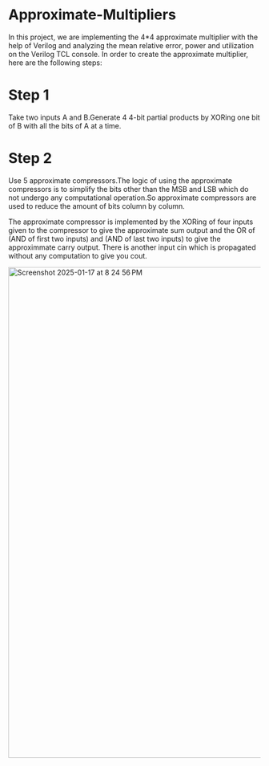 # Approximate-Multipliers
In this project, we are implementing the 4*4 approximate multiplier with the help of Verilog and analyzing the mean relative error, power and utilization on the Verilog TCL console. 
In order to create the approximate multiplier, here are the following steps:
# Step 1
Take two inputs A and B.Generate 4 4-bit partial products by XORing one bit of B with all the bits of A at a time.
# Step 2
Use 5 approximate compressors.The logic of using the approximate compressors is to simplify the bits other than the MSB and LSB which do not undergo any computational operation.So approximate compressors are used to reduce the amount of bits column by column.

The approximate compressor is implemented by the XORing of four inputs given to the compressor to give the approximate sum output and the OR of (AND of first two inputs) and (AND of last two inputs) to give the approximmate carry output. There is another input cin which is propagated without any computation to give you cout.





<img width="978" alt="Screenshot 2025-01-17 at 8 24 56 PM" src="https://github.com/user-attachments/assets/ea0cfa2d-9c12-4bfc-98e7-2e0922a833be" />



  

                       


